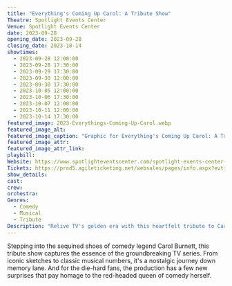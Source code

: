 ```yaml
---
title: "Everything's Coming Up Carol: A Tribute Show"
Theatre: Spotlight Events Center
Venue: Spotlight Events Center
date: 2023-09-28
opening_date: 2023-09-28
closing_date: 2023-10-14
showtimes:
  - 2023-09-28 12:00:00
  - 2023-09-28 17:30:00
  - 2023-09-29 17:30:00
  - 2023-09-30 12:00:00
  - 2023-09-30 17:30:00
  - 2023-10-05 12:00:00
  - 2023-10-06 17:30:00
  - 2023-10-07 12:00:00
  - 2023-10-11 12:00:00
  - 2023-10-14 17:30:00
featured_image: 2023-Everythings-Coming-Up-Carol.webp
featured_image_alt: 
featured_image_caption: "Graphic for Everything's Coming Up Carol: A Tribute Show"
featured_image_attr: 
featured_image_attr_link: 
playbill:
Website: https://www.spotlighteventscenter.com/spotlight-events-center-events/live-performances
Tickets: https://prod5.agileticketing.net/websales/pages/info.aspx?evtinfo=255303~4fdd59c7-9110-4ffd-b8a6-d23e78529eda&
show_details: 
cast:
crew:
orchestra:
Genres:
  - Comedy
  - Musical
  - Tribute
Description: "Relive TV's golden era with this heartfelt tribute to Carol Burnett, sprinkled with iconic sketches and a fresh twist."
---
```

Stepping into the sequined shoes of comedy legend Carol Burnett, this tribute show captures the essence of the groundbreaking TV series. From iconic sketches to classic musical numbers, it's a nostalgic journey down memory lane. And for the die-hard fans, the production has a few new surprises that pay homage to the red-headed queen of comedy herself.